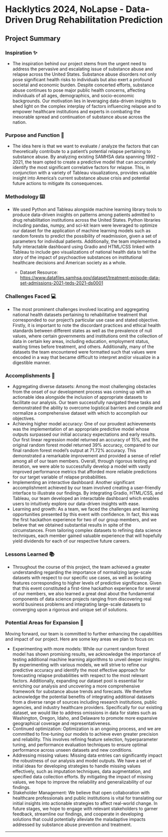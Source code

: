 # Hacklytics 2024, NoLapse - Data-Driven Drug Rehabilitation Prediction 

## Project Summary 
### Inspiration ✨
* The inspiration behind our project stems from the urgent need to address the pervasive and escalating issue of substance abuse and relapse across the United States. Substance abuse disorders not only pose significant health risks to individuals but also exert a profound societal and economic burden. Despite concerted efforts, substance abuse continues to pose major public health concerns, affecting individuals of all ages, demographics, and socio-economic backgrounds. Our motivation lies in leveraging data-driven insights to shed light on the complex interplay of factors influencing relapse and to empower healthcare institutions and experts in combating the inexorable spread and continuation of substance abuse across the nation.  

### Purpose and Function 📝
* The idea here is that we want to evaluate / analyze the factors that can theoretically contribute to a patient’s potential relapse pertaining to substance abuse.
  By analyzing existing SAMHSA data spanning 1992 - 2021, the team opted to create a predictive model that can accurately identify the most significant correlative factors for relapse.
  This, in conjunction with a variety of Tableau visualizations, provides valuable insight into America’s current substance abuse crisis and potential future actions to mitigate its consequences. 

### Methodology ⌨️
* We used Python and Tableau alongside machine learning library tools to produce data-driven insights on patterns among patients admitted to drug rehabilitation institutions across the United States. Python libraries including pandas, numpy, and sci-kit learn were leveraged to optimize our dataset for the application of machine learning models such as random forests to predict the possibility of readmission, given a set of parameters for individual patients. Additionally, the team implemented a fully interactable dashboard using Gradio and HTML/CSS linked with Tableau to include geo visualizations of national health data to tell the story of the impact of psychoactive substances on institutional healthcare decisions and American society as a whole.
  
  - Dataset Resource: https://www.datafiles.samhsa.gov/dataset/treatment-episode-data-set-admissions-2021-teds-2021-ds0001

### Challenges Faced 💻
* The most prominent challenges involved locating and aggregating national health datasets pertaining to rehabilitative treatment that corresponded to our project’s particular use case and stated objective.
  Firstly, it is important to note the discordant practices and ethical health standards between different states as well as the prevalence of null values, where certain governments and institutions omit
  the collection of data in certain key areas, including education, employment status, waiting times before treatment, and others. Additionally, many of the datasets the team encountered were formatted such
  that values were encoded in a way that became difficult to interpret and/or visualize in a digestible manner.
### Accomplishments 🎉
* Aggregating diverse datasets: Among the most challenging obstacles from the onset of our development process was coming up with an actionable idea alongside the inclusion of appropriate datasets to facilitate our analysis. Our team successfully navigated these tasks and demonstrated the ability to overcome logistical barriers and compile and normalize a comprehensive dataset with which to accomplish our objectives. 
* Achieving higher model accuracy: One of our proudest achievements was the implementation of an appropriate predictive model whose outputs surpassed our initial accuracy expectations and early results. Our first linear regression model returned an accuracy of 15%, and the original random forest model returned 39% accuracy, compared to our final random forest model’s output at 71.72% accuracy. This demonstrated a remarkable improvement and provided a sense of relief among all of our team members. Overall, through rigorous testing and iteration, we were able to successfully develop a model with vastly improved performance metrics that afforded more reliable predictions for our target variable of relapse probabilities. 
* Implementing an interactive dashboard: Another significant accomplishment achieved by our team involved creating a user-friendly interface to illustrate our findings. By integrating Gradio, HTML/CSS, and Tableau, our team developed an interactable dashboard which enables users to intuitively explore our data-driven insights with ease. 
* Learning and growth: As a team, we faced the challenges and learning opportunities presented by this event with confidence. In fact, this was the first hackathon experience for two of our group members, and we believe that we obtained substantial results in spite of the circumstances. From tailoring complex datasets to refining data science techniques, each member gained valuable experience that will hopefully yield dividends for each of our respective future careers. 


### Lessons Learned 📚
* Throughout the course of this project, the team achieved a greater understanding regarding the importance of normalizing large-scale datasets with respect to our specific use cases, as well as isolating features corresponding to higher levels of predictive significance. Given that this event constituted a first-time hackathon experience for several of our members, we also learned a great deal about the fundamental components of data science projects ranging from discovering real world business problems and integrating large-scale datasets to converging upon a rigorous and unique set of solutions. 

### Potential Areas for Expansion 🚀
Moving forward, our team is committed to further enhancing the capabilities and impact of our project. Here are some key areas we plan to focus on:
* Experimenting with more models: While our current random forest model has shown promising results, we acknowledge the importance of testing  additional machine learning algorithms to unveil deeper insights. By experimenting with various models, we will strive to refine our predictive accuracy and identify the most effective approach for forecasting relapse probabilities with respect to the most relevant factors. Additionally, expanding our dataset pool is essential for enriching our analysis and uncovering a more comprehensive framework for substance abuse trends and forecasts. We therefore acknowledge the potential benefits of integrating additional datasets from a diverse range of sources including research institutions, public agencies, and industry healthcare providers. Specifically for our existing dataset, we would like to address omissions in data for states such as Washington, Oregon, Idaho, and Delaware to promote more expansive geographical coverage and representativeness. 
* Continued optimization: Optimization is an ongoing process, and we are committed to fine-tuning our models to achieve even greater precision and reliability. This involves refining feature selection, hyperparameter tuning, and performance evaluation techniques to ensure optimal performance across unseen datasets and new conditions. 
* Addressing missing values: Missing data entries can significantly impact the robustness of our analysis and model outputs. We have a set of initial ideas for developing strategies to handle missing values effectively, such as imputation techniques, data augmentation, and specified data collection efforts. By mitigating the impact of missing values, we hope to improve the reliability and generalizability of our findings.
* Stakeholder Management: We believe that open collaboration with healthcare professionals and public institutions is vital for translating our initial insights into actionable strategies to affect real-world change. In future stages, we hope to engage with relevant stakeholders to garner feedback, streamline our findings, and cooperate in developing solutions that could potentially alleviate the maladaptive impacts addressed by substance abuse prevention and treatment. 


---
